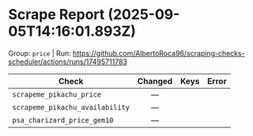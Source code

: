# Scrape Report (2025-09-05T14:16:01.893Z)

Group: `price`  |  Run: https://github.com/AlbertoRoca96/scraping-checks-scheduler/actions/runs/17495711783

| Check | Changed | Keys | Error |
|---|:---:|:--|:--|
| `scrapeme_pikachu_price` | — |  |  |
| `scrapeme_pikachu_availability` | — |  |  |
| `psa_charizard_price_gem10` | — |  |  |
